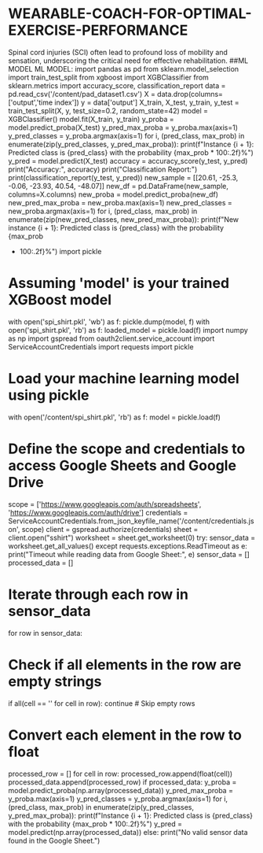 # WEARABLE-COACH-FOR-OPTIMAL-EXERCISE-PERFORMANCE
Spinal cord injuries (SCI) often lead to profound loss of mobility and sensation, underscoring  the critical need for effective rehabilitation.
##ML MODEL
ML MODEL:
import pandas as pd
from sklearn.model_selection import train_test_split
from xgboost import XGBClassifier
from sklearn.metrics import accuracy_score, classification_report
data = pd.read_csv('/content/pad_dataset1.csv')
X = data.drop(columns=['output','time index'])
y = data['output']
X_train, X_test, y_train, y_test = train_test_split(X, y, test_size=0.2, random_state=42)
model = XGBClassifier()
model.fit(X_train, y_train)
y_proba = model.predict_proba(X_test)
y_pred_max_proba = y_proba.max(axis=1)
y_pred_classes = y_proba.argmax(axis=1)
for i, (pred_class, max_prob) in enumerate(zip(y_pred_classes, y_pred_max_proba)):
 print(f"Instance {i + 1}: Predicted class is {pred_class} with the probability {max_prob * 
100:.2f}%")
y_pred = model.predict(X_test)
accuracy = accuracy_score(y_test, y_pred)
print("Accuracy:", accuracy)
print("Classification Report:")
print(classification_report(y_test, y_pred))
new_sample = [[20.61, -25.3, -0.06, -23.93, 40.54, -48.07]]
new_df = pd.DataFrame(new_sample, columns=X.columns)
new_proba = model.predict_proba(new_df)
new_pred_max_proba = new_proba.max(axis=1)
new_pred_classes = new_proba.argmax(axis=1)
for i, (pred_class, max_prob) in enumerate(zip(new_pred_classes, new_pred_max_proba)):
 print(f"New instance {i + 1}: Predicted class is {pred_class} with the probability {max_prob 
* 100:.2f}%")
import pickle
# Assuming 'model' is your trained XGBoost model
with open('spi_shirt.pkl', 'wb') as f:
 pickle.dump(model, f)
with open('spi_shirt.pkl', 'rb') as f:
 loaded_model = pickle.load(f)
import numpy as np
import gspread
from oauth2client.service_account import ServiceAccountCredentials
import requests
import pickle
# Load your machine learning model using pickle
with open('/content/spi_shirt.pkl', 'rb') as f:
 model = pickle.load(f)
# Define the scope and credentials to access Google Sheets and Google Drive
scope = ['https://www.googleapis.com/auth/spreadsheets',
 'https://www.googleapis.com/auth/drive']
credentials = ServiceAccountCredentials.from_json_keyfile_name('/content/credentials.json', 
scope)
client = gspread.authorize(credentials)
sheet = client.open("sshirt")
worksheet = sheet.get_worksheet(0)
try:
 sensor_data = worksheet.get_all_values()
except requests.exceptions.ReadTimeout as e:
 print("Timeout while reading data from Google Sheet:", e)
 sensor_data = []
processed_data = []
# Iterate through each row in sensor_data
for row in sensor_data:
 # Check if all elements in the row are empty strings
 if all(cell == '' for cell in row):
 continue # Skip empty rows
 # Convert each element in the row to float
 processed_row = []
 for cell in row:
 processed_row.append(float(cell))
 processed_data.append(processed_row)
if processed_data:
 y_proba = model.predict_proba(np.array(processed_data))
 y_pred_max_proba = y_proba.max(axis=1)
 y_pred_classes = y_proba.argmax(axis=1)
 for i, (pred_class, max_prob) in enumerate(zip(y_pred_classes, y_pred_max_proba)):
 print(f"Instance {i + 1}: Predicted class is {pred_class} with the probability {max_prob * 
100:.2f}%")
 y_pred = model.predict(np.array(processed_data))
else:
 print("No valid sensor data found in the Google Sheet.")
